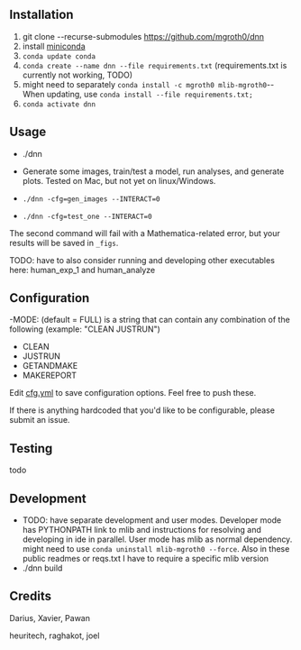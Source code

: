 Installation
-
1. git clone --recurse-submodules https://github.com/mgroth0/dnn
1. install [miniconda](https://docs.conda.io/en/latest/miniconda.html)
1. `conda update conda`
1. `conda create --name dnn --file requirements.txt` (requirements.txt is currently not working, TODO)
1. might need to separately `conda install -c mgroth0 mlib-mgroth0`-- When updating, use `conda install --file requirements.txt;`
1. `conda activate dnn`


Usage
-
- ./dnn
- Generate some images, train/test a model, run analyses, and generate plots. Tested on Mac, but not yet on linux/Windows.

- `./dnn -cfg=gen_images --INTERACT=0`
- `./dnn -cfg=test_one --INTERACT=0`

The second command will fail with a Mathematica-related error, but your results will be saved in `_figs`.

TODO: have to also consider running and developing other executables here: human_exp_1 and human_analyze




Configuration
-
-MODE: (default = FULL) is a string that can contain any combination of the following (example: "CLEAN JUSTRUN")
- CLEAN
- JUSTRUN
- GETANDMAKE
- MAKEREPORT

Edit [cfg.yml]() to save configuration options. Feel free to push these.

If there is anything hardcoded that you'd like to be configurable, please submit an issue.

Testing
-
todo

Development
-
- TODO: have separate development and user modes. Developer mode has PYTHONPATH link to mlib and instructions for resolving and developing in ide in parallel. User mode has mlib as normal dependency. might need to use `conda uninstall mlib-mgroth0 --force`. Also in these public readmes or reqs.txt I have to require a specific mlib version
- ./dnn build


Credits
-
Darius, Xavier, Pawan

heuritech, raghakot, joel